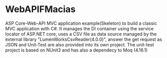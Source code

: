 # WebAPIFMacias
ASP Core-Web-API  MVC application example(Skeleton) to build a classic MVC application with C#. It manages the DI container using the service locator of ASP.NET core, uses a CSV file as data source managed by the external library "LumenWorksCsvReader(4.0.0)", answer the get request as JSON and Unit-Test are also provided into its own project.  The unit-test project is based on NUnit3 and has also a dependecy to Moq (4.16.1)
